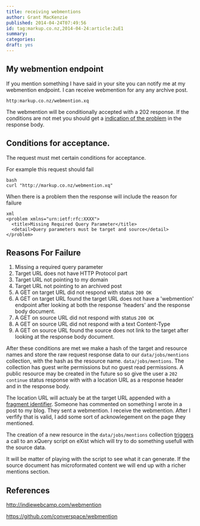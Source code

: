 ```yaml
---
title: receiving webmentions
author: Grant MacKenzie
published: 2014-04-24T07:49:56
id: tag:markup.co.nz,2014-04-24:article:2uE1
summary:
categories:
draft: yes
---
```


My webmention endpoint
----------------------

If you mention something I have said in your site you can notify me at my
webmention endpoint. I can receive webmention for any any archive post.

```http:markup.co.nz/webmention.xq```

The webmention will be conditionally accepted with a 202 response. If the
conditions are not met you should get a [indication of the
problem](http://www.mnot.net/blog/2013/05/15/http_problem) in the response body.

Conditions for acceptance.
-------------------------

The request must met certain conditions for acceptance.

For example this request should fail

    bash
    curl "http://markup.co.nz/webmention.xq"

When there is a problem then the response will include the reason for failure

    xml
    <problem xmlns="urn:ietf:rfc:XXXX">
      <title>Missing Required Query Parameter</title>
      <detail>Query parameters must be target and source</detail>
    </problem>

Reasons For Failure
------------------

1. Missing a required query parameter
2. Target URL does not have HTTP Protocol part
3. Target URL not pointing to my domain
4. Target URL not pointing to an archived post
5. A GET on target URL did not respond with status ```200 OK```
6. A GET on target URL found the target URL does not have a 'webmention' endpoint after looking at both the response 'headers' and the response body document.
7. A GET on source URL did not respond with status ```200 OK```
8. A GET on source URL did not respond with a text Content-Type
8. A GET on source URL found the source does not link to the target after looking at the response body document.


After these conditions are met we make a hash of the target and resource names and store the raw request response data to our ```data/jobs/mentions``` collection, with the hash as the resource name. ```data/jobs/mentions```. The collection has guest write permissions but no guest read permissions.
A public resource may be created in the future so so give the user a
```202 continue``` status response with with a location URL
as a response header and in the response body.

The location URL will actualy be at the target URL appended with a [fragment
identifier](http://en.wikipedia.org/wiki/Fragment_identifier). Someone has
commented on something I wrote in a post to my blog. They sent a webmention. I
receive the webmention. After I verfify that is valid, I add some sort of
acknowlegement on the page they mentioned.

The creation of a new resource in the ```data/jobs/mentions``` collection
[triggers](http://exist-db.org/exist/apps/doc/triggers.xml') a call to an xQuery
script on eXist which will try to do something usefull with the source data.

It will be matter of playing with the script to see what it can generate. If the
source document has microformated content we will end up with a richer mentions
section.

References
----------

<http://indiewebcamp.com/webmention>

<https://github.com/converspace/webmention>
